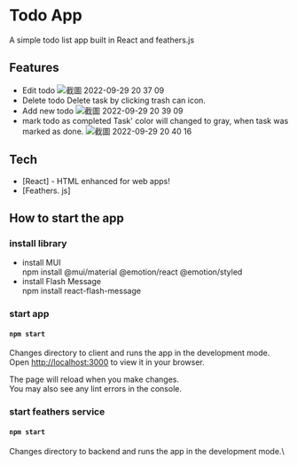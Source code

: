 # Todo App

A simple todo list app built in React and feathers.js

## Features

- Edit todo
![截圖 2022-09-29 20 37 09](https://user-images.githubusercontent.com/86973641/193184882-f2b8829a-d0a9-4bf6-81fd-f91f12ca1b7b.png)
- Delete todo
  Delete task by clicking trash can icon.
- Add new todo
![截圖 2022-09-29 20 39 09](https://user-images.githubusercontent.com/86973641/193185112-764a45b8-394c-4017-8a7a-489b36246efd.png)
- mark todo as completed
  Task' color will changed to gray, when task was marked as done.
![截圖 2022-09-29 20 40 16](https://user-images.githubusercontent.com/86973641/193185206-a19f52d0-785a-44bd-ba4b-23fcbb96cce6.png)

## Tech

- [React] - HTML enhanced for web apps!
- [Feathers. js]

## How to start the app

### install library
- install MUI \
npm install @mui/material @emotion/react @emotion/styled 
- install Flash Message \
npm install react-flash-message

### start app

#### `npm start`
Changes directory to client and runs the app in the development mode.\
Open [http://localhost:3000](http://localhost:3000) to view it in your browser.

The page will reload when you make changes.\
You may also see any lint errors in the console.


### start feathers service

#### `npm start`
Changes directory to backend and runs the app in the development mode.\




